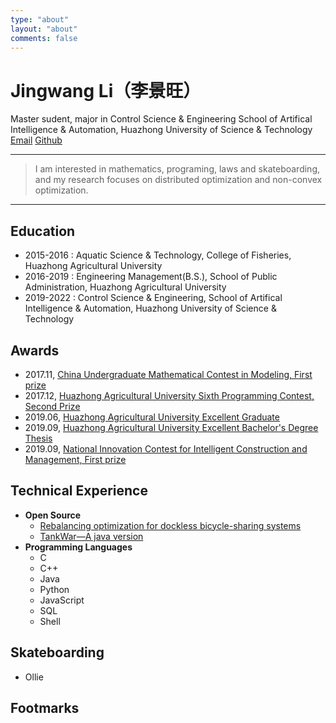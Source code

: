 ```yaml
---
type: "about"
layout: "about"
comments: false
---
```

# Jingwang Li（<font face="楷体">李景旺</font>）

<!-- <JingwangLi@foxmail.com> -->
<!-- [Github](http://github.com/JingwangLi) [Email](mailto:JingwangLi@foxmail.com) -->
Master sudent, major in Control Science & Engineering
School of Artifical Intelligence & Automation, Huazhong University of Science & Technology
[Email](mailto:JingwangLi@foxmail.com) [Github](http://github.com/JingwangLi)

---

>I am interested in mathematics, programing, laws and skateboarding, and my research focuses on distributed optimization and non-convex optimization.

---

## Education
* 2015-2016 : Aquatic Science & Technology, College of Fisheries, Huazhong Agricultural University
* 2016-2019 : Engineering Management(B.S.), School of Public Administration, Huazhong Agricultural University
* 2019-2022 : Control Science & Engineering, School of Artifical Intelligence & Automation, Huazhong University of Science & Technology

## Awards
* 2017.11, [China Undergraduate Mathematical Contest in Modeling, First prize](http://jingwang.site/file/doc/2017-CUMCM.pdf)
* 2017.12, [Huazhong Agricultural University Sixth Programming Contest, Second Prize](http://jingwang.site/file/doc/2017-HZAU-Programming-Contest.pdf)
* 2019.06, [Huazhong Agricultural University Excellent Graduate](http://jingwang.site/file/doc/2019-HZAU-Excellent-Graduate.pdf)
* 2019.09, [Huazhong Agricultural University Excellent Bachelor's Degree Thesis](http://jingwang.site/file/doc/2019-HZAU-Excellent-Bachelor’s-Degree-Thesis.pdf)
* 2019.09, [National Innovation Contest for Intelligent Construction and Management, First prize](http://jingwang.site/file/doc/2019-ICICM.pdf)

## Technical Experience
* **Open Source**
     * [Rebalancing optimization for dockless bicycle-sharing systems](https://github.com/JingwangLi/Mobike)
     * [TankWar&mdash;A java version](https://github.com/JingwangLi/TankWar)
* **Programming Languages**
     * C
     * C++
     * Java
     * Python
     * JavaScript
     * SQL
     * Shell

## Skateboarding
* Ollie

## Footmarks
<div id="myMap" style="width: 100%;height:600px;"></div>
<script type="text/javascript" src="/js/echarts.min.js"></script>
<script type="text/javascript" src="/js/china.js"></script>
<script type="text/javascript" src="/js/footprint.js"></script>

<!-- 
自动播放和音量问题未解决
{% raw %}
<iframe frameborder="no" border="0" marginwidth="0" marginheight="0" width=970 height=86 src="//music.163.com/outchain/player?type=2&id=26672926&auto=1&height=66"></iframe>
{% endraw %} -->
